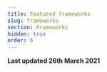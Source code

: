 ```yaml
---
title: Featured frameworks
slug: frameworks
section: Frameworks
hidden: true
order: 6
---
```


**Last updated 26th March 2021**


